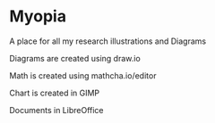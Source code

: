 # Myopia
A place for all my research illustrations and Diagrams


Diagrams are created using draw.io

Math is created using mathcha.io/editor

Chart is created in GIMP

Documents in LibreOffice
